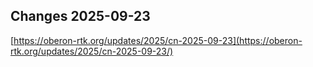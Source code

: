 ## Changes 2025-09-23

[https://oberon-rtk.org/updates/2025/cn-2025-09-23](https://oberon-rtk.org/updates/2025/cn-2025-09-23/)
